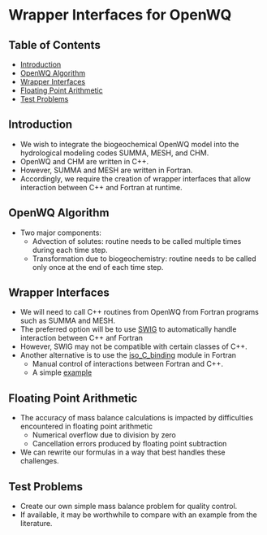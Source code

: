 # Wrapper Interfaces for OpenWQ
## Table of Contents
* [Introduction](#introduction)
* [OpenWQ Algorithm](#openwq-algorithm)
* [Wrapper Interfaces](#wrapper-interfaces)
* [Floating Point Arithmetic](#floating-point-arithmetic)
* [Test Problems](#test-problems)

## Introduction
* We wish to integrate the biogeochemical OpenWQ model into the hydrological modeling codes SUMMA, MESH, and CHM.
* OpenWQ and CHM are written in C++.
* However, SUMMA and MESH are written in Fortran.
* Accordingly, we require the creation of wrapper interfaces that allow interaction between C++ and Fortran at runtime.

## OpenWQ Algorithm
* Two major components:
  * Advection of solutes: routine needs to be called multiple times during each time step.
  * Transformation due to biogeochemistry: routine needs to be called only once at the end of each time step.

## Wrapper Interfaces
* We will need to call C++ routines from OpenWQ from Fortran programs such as SUMMA and MESH.
* The preferred option will be to use [SWIG](http://www.swig.org/) to automatically handle interaction between C++ anf Fortran
* However, SWIG may not be compatible with certain classes of C++.
* Another alternative is to use the [iso_C_binding](https://gcc.gnu.org/onlinedocs/gfortran/ISO_005fC_005fBINDING.html) module in Fortran
  * Manual control of interactions between Fortran and C++.
  * A simple [example](https://modelingguru.nasa.gov/docs/DOC-2642) 

## Floating Point Arithmetic
* The accuracy of mass balance calculations is impacted by difficulties encountered in floating point arithmetic 
  * Numerical overflow due to division by zero
  * Cancellation errors produced by floating point subtraction
* We can rewrite our formulas in a way that best handles these challenges.  

## Test Problems
* Create our own simple mass balance problem for quality control.
* If available, it may be worthwhile to compare with an example from the literature.
